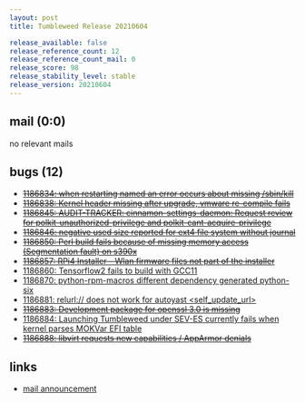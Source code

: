 ```yaml
---
layout: post
title: Tumbleweed Release 20210604

release_available: false
release_reference_count: 12
release_reference_count_mail: 0
release_score: 98
release_stability_level: stable
release_version: 20210604
---
```


## mail (0:0)

no relevant mails

## bugs (12)

<!--more-->

- ~~[1186834: when restarting named an error occurs about missing /sbin/kill](https://bugzilla.opensuse.org/show_bug.cgi?id=1186834)~~
- ~~[1186838: Kernel header missing after upgrade, vmware re-compile fails](https://bugzilla.opensuse.org/show_bug.cgi?id=1186838)~~
- ~~[1186845: AUDIT-TRACKER: cinnamon-settings-daemon: Request review for polkit-unauthorized-privilege and polkit-cant-acquire-privilege](https://bugzilla.opensuse.org/show_bug.cgi?id=1186845)~~
- ~~[1186846: negative used size reported for ext4 file system without journal](https://bugzilla.opensuse.org/show_bug.cgi?id=1186846)~~
- ~~[1186850: Perl build fails because of missing memory access (Segmentation fault) on s390x](https://bugzilla.opensuse.org/show_bug.cgi?id=1186850)~~
- ~~[1186857: RPi4 Installer - Wlan firmware files not part of the installer](https://bugzilla.opensuse.org/show_bug.cgi?id=1186857)~~
- [1186860: Tensorflow2 fails to build with GCC11](https://bugzilla.opensuse.org/show_bug.cgi?id=1186860)
- [1186870: python-rpm-macros different dependency generated python-six](https://bugzilla.opensuse.org/show_bug.cgi?id=1186870)
- [1186881: relurl:// does not work for autoyast <self_update_url>](https://bugzilla.opensuse.org/show_bug.cgi?id=1186881)
- ~~[1186883: Development package for openssl 3.0 is missing](https://bugzilla.opensuse.org/show_bug.cgi?id=1186883)~~
- [1186884: Launching Tumbleweed under SEV-ES currently fails when kernel parses MOKVar EFI table](https://bugzilla.opensuse.org/show_bug.cgi?id=1186884)
- ~~[1186888: libvirt requests new capabilities / AppArmor denials](https://bugzilla.opensuse.org/show_bug.cgi?id=1186888)~~



## links

- [mail announcement](https://lists.opensuse.org/archives/list/factory@lists.opensuse.org/thread/TL2ELE37YFOAC2FRFSPIP3H742GAPDXX)
